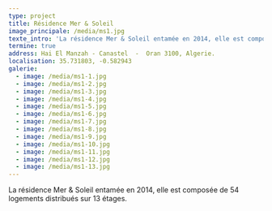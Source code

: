 ```yaml
---
type: project
title: Résidence Mer & Soleil
image_principale: /media/ms1.jpg
texte_intro: 'La résidence Mer & Soleil entamée en 2014, elle est composée de 54 logements distribués sur 13 étages.'
termine: true
address: Hai El Manzah - Canastel  -  Oran 3100, Algerie.
localisation: 35.731803, -0.582943
galerie:
  - image: /media/ms1-1.jpg
  - image: /media/ms1-2.jpg
  - image: /media/ms1-3.jpg
  - image: /media/ms1-4.jpg
  - image: /media/ms1-5.jpg
  - image: /media/ms1-6.jpg
  - image: /media/ms1-7.jpg
  - image: /media/ms1-8.jpg
  - image: /media/ms1-9.jpg
  - image: /media/ms1-10.jpg
  - image: /media/ms1-11.jpg
  - image: /media/ms1-12.jpg
  - image: /media/ms1-13.jpg
---
```

La résidence Mer & Soleil entamée en 2014, elle est composée de 54 logements distribués sur 13 étages.
